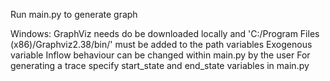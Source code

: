 Run main.py to generate graph

Windows: GraphViz needs do be downloaded locally and 'C:/Program Files (x86)/Graphviz2.38/bin/' must be added to the path variables
Exogenous variable Inflow behaviour can be changed within main.py by the user
For generating a trace specify start_state and end_state variables in main.py

